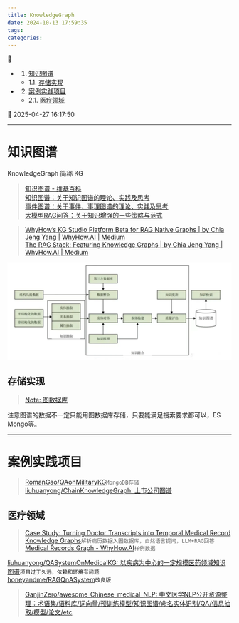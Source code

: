 ```yaml
---
title: KnowledgeGraph
date: 2024-10-13 17:59:35
tags: 
categories: 
---
```


💠

- 1. [知识图谱](#知识图谱)
    - 1.1. [存储实现](#存储实现)
- 2. [案例实践项目](#案例实践项目)
    - 2.1. [医疗领域](#医疗领域)

💠 2025-04-27 16:17:50
****************************************
# 知识图谱
KnowledgeGraph 简称 KG

> [知识图谱 - 维基百科](https://zh.wikipedia.org/zh-cn/%E7%9F%A5%E8%AD%98%E5%9C%96%E8%AD%9C)  
> [知识图谱：关于知识图谱的理论、实践及思考](https://mp.weixin.qq.com/mp/appmsgalbum?__biz=MzAxMjc3MjkyMg==&action=getalbum&album_id=2016530030821998594&scene=126)  
> [事件图谱：关于事件、事理图谱的理论、实践及思考](https://mp.weixin.qq.com/mp/appmsgalbum?__biz=MzAxMjc3MjkyMg==&action=getalbum&album_id=2094954461629612036&scene=126)  
> [大模型RAG问答：关于知识增强的一些策略与范式](https://mp.weixin.qq.com/mp/appmsgalbum?__biz=MzAxMjc3MjkyMg==&action=getalbum&album_id=3276284267911856128&scene=173&subscene=227)  

> [WhyHow’s KG Studio Platform Beta for RAG Native Graphs | by Chia Jeng Yang | WhyHow.AI | Medium](https://medium.com/enterprise-rag/whyhow-ai-kg-studio-platform-beta-rag-native-graphs-1105e5a84ff2)  
> [The RAG Stack: Featuring Knowledge Graphs | by Chia Jeng Yang | WhyHow.AI | Medium](https://medium.com/enterprise-rag/understanding-the-knowledge-graph-rag-opportunity-694b61261a9c)  

![alt text](./img/001-kg-arch.webp)

## 存储实现
> [Note: 图数据库](/Database/Graph.md)  

注意图谱的数据不一定只能用图数据库存储，只要能满足搜索要求都可以，ES Mongo等。

************************

# 案例实践项目

> [RomanGao/QAonMilitaryKG](https://github.com/RomanGao/QAonMilitaryKG)`MongoDB存储`  
> [liuhuanyong/ChainKnowledgeGraph: 上市公司图谱](https://github.com/liuhuanyong/ChainKnowledgeGraph?tab=readme-ov-file)  

## 医疗领域
> [Case Study: Turning Doctor Transcripts into Temporal Medical Record Knowledge Graphs](https://medium.com/enterprise-rag/case-study-turning-doctor-transcripts-into-temporal-medical-record-knowledge-graphs-cf624d4927eb)`解析病历数据入图数据库，自然语言提问，LLM+RAG回答`  
> [Medical Records Graph - WhyHow.AI](https://main--whyhowai.netlify.app/public/graph/673032011997e08c8849316c)`样例数据`  

[liuhuanyong/QASystemOnMedicalKG: 以疾病为中心的一定规模医药领域知识图谱](https://github.com/liuhuanyong/QASystemOnMedicalKG)`项目过于久远，依赖和环境有问题`  
[honeyandme/RAGQnASystem](https://github.com/honeyandme/RAGQnASystem)`改良版`  

> [GanjinZero/awesome_Chinese_medical_NLP: 中文医学NLP公开资源整理：术语集/语料库/词向量/预训练模型/知识图谱/命名实体识别/QA/信息抽取/模型/论文/etc](https://github.com/GanjinZero/awesome_Chinese_medical_NLP)  


